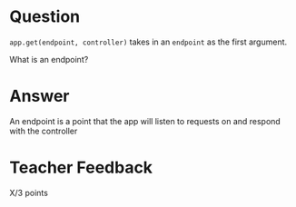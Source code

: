 # Question

`app.get(endpoint, controller)` takes in an `endpoint` as the first argument.

What is an endpoint?

# Answer
An endpoint is a point that the app will listen to requests on and respond with the controller
# Teacher Feedback

X/3 points